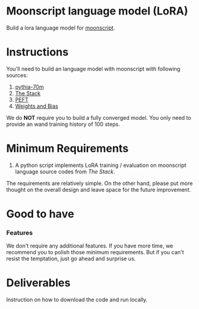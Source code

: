 # Moonscript language model (LoRA)

Build a lora language model for [moonscript](https://moonscript.org).

# Instructions

You'll need to build an language model with moonscript with following sources:
1. [pythia-70m](https://huggingface.co/EleutherAI/pythia-70m)
2. [The Stack](https://huggingface.co/datasets/bigcode/the-stack)
3. [PEFT](https://github.com/huggingface/peft)
4. [Weights and Bias](http://wand.ai)

We do **NOT** require you to build a fully converged model. You only need to provide an wand training history of 100 steps.

# Minimum Requirements

1. A python script implements LoRA training / evaluation on moonscript language source codes from *The Stack*.

The requirements are relatively simple. On the other hand, please put more thought on the overall design and leave space for the future improvement.

# Good to have

### Features

We don't require any additional features. If you have more time, we recommend you to polish those minimum requirements. But if you can't resist the temptation, just go ahead and surprise us.

# Deliverables

Instruction on how to download the code and run locally.
